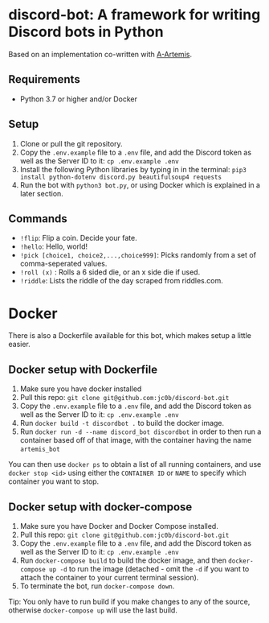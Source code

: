 # discord-bot: A framework for writing Discord bots in Python
Based on an implementation co-written with [A-Artemis](https://github.com/A-Artemis).

## Requirements
* Python 3.7 or higher and/or Docker

## Setup
1. Clone or pull the git repository. 
2. Copy the `.env.example` file to a `.env` file, and add the Discord token as well as the Server ID to it: `cp .env.example .env`
3. Install the following Python libraries by typing in in the terminal: `pip3 install python-dotenv discord.py beautifulsoup4 requests`
4. Run the bot with `python3 bot.py`, or using Docker which is explained in a later section.

## Commands
* `!flip`: Flip a coin. Decide your fate.
* `!hello`: Hello, world!
* `!pick [choice1, choice2,...,choice999]`: Picks randomly from a set of comma-seperated values.
* `!roll (x)` : Rolls a 6 sided die, or an x side die if used.
* `!riddle`: Lists the riddle of the day scraped from riddles.com.

# Docker
There is also a Dockerfile available for this bot, which makes setup a little easier.
## Docker setup with Dockerfile
1. Make sure you have docker installed
2. Pull this repo: `git clone git@github.com:jc0b/discord-bot.git`
3. Copy the `.env.example` file to a `.env` file, and add the Discord token as well as the Server ID to it: `cp .env.example .env`
4. Run `docker build -t discordbot .` to build the docker image.
5. Run `docker run -d --name discord_bot discordbot` in order to then run a container based off of that image, with the container having the name `artemis_bot`

You can then use `docker ps` to obtain a list of all running containers, and use `docker stop <id>` using either the `CONTAINER ID` or `NAME` to specify which container you want to stop.

## Docker setup with docker-compose
1. Make sure you have Docker and Docker Compose installed.
2. Pull this repo: `git clone git@github.com:jc0b/discord-bot.git`
3. Copy the `.env.example` file to a `.env` file, and add the Discord token as well as the Server ID to it: `cp .env.example .env`
4. Run `docker-compose build` to build the docker image, and then `docker-compose up -d` to run the image (detached - omit the `-d` if you want to attach the container to your current terminal session).
5. To terminate the bot, run `docker-compose down`.

Tip: You only have to run build if you make changes to any of the source, otherwise `docker-compose up` will use the last build.
